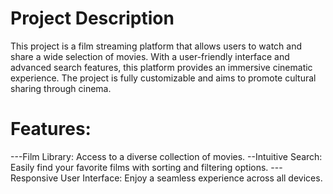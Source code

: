 # Project Description
This project is a film streaming platform that allows users to watch and share a wide selection of movies. With a user-friendly interface and advanced search features, this platform provides an immersive cinematic experience. The project is fully customizable and aims to promote cultural sharing through cinema.

# Features:
---Film Library: Access to a diverse collection of movies.
--Intuitive Search: Easily find your favorite films with sorting and filtering options.
---Responsive User Interface: Enjoy a seamless experience across all devices.
